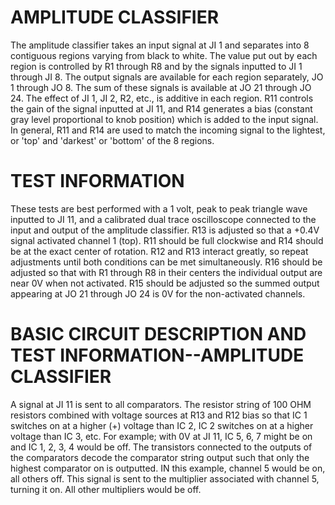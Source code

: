 # AMPLITUDE CLASSIFIER

The amplitude classifier takes an input signal at JI 1 and separates into 8 contiguous regions varying from black to white. The value put out by each region is controlled by R1 through R8 and by the signals inputted to JI 1 through JI 8. The output signals are available for each region separately, JO 1 through JO 8. The sum of these signals is available at JO 21 through JO 24. The effect of JI 1, JI 2, R2, etc., is additive in each region. R11 controls the gain of the signal inputted at JI 11, and R14 generates a bias (constant gray level proportional to knob position) which is added to the input signal. In general, R11 and R14 are used to match the incoming signal to the lightest, or 'top' and 'darkest' or 'bottom' of the 8 regions.

# TEST INFORMATION

These tests are best performed with a 1 volt, peak to peak triangle wave inputted to JI 11, and a calibrated dual trace oscilloscope connected to the input and output of the amplitude classifier. R13 is adjusted so that a +0.4V signal activated channel 1 (top). R11 should be full clockwise and R14 should be at the exact center of rotation. R12 and R13 interact greatly, so repeat adjustments until both conditions can be met simultaneously. R16 should be adjusted so that with R1 through R8 in their centers the individual output are near 0V when not activated. R15 should be adjusted so the summed output appearing at JO 21 through JO 24 is 0V for the non-activated channels.

# BASIC CIRCUIT DESCRIPTION AND TEST INFORMATION--AMPLITUDE CLASSIFIER
A signal at JI 11 is sent to all comparators. The resistor string of 100 OHM resistors combined with voltage sources at R13 and R12 bias so that IC 1 switches on at a higher (+) voltage than IC 2, IC 2 switches on at a higher voltage than IC 3, etc. For example; with 0V at JI 11, IC 5, 6, 7 might be on and IC 1, 2, 3, 4 would be off. The transistors connected to the outputs of the comparators decode the comparator string output such that only the highest comparator on is outputted. IN this example, channel 5 would be on, all others off. This signal is sent to the multiplier associated with channel 5, turning it on. All other multipliers would be off.
